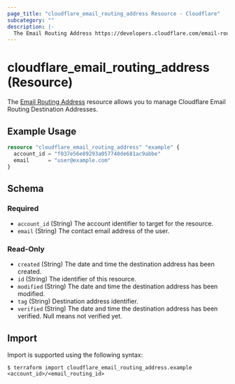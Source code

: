 ```yaml
---
page_title: "cloudflare_email_routing_address Resource - Cloudflare"
subcategory: ""
description: |-
  The Email Routing Address https://developers.cloudflare.com/email-routing/setup/email-routing-addresses/#destination-addresses resource allows you to manage Cloudflare Email Routing Destination Addresses.
---
```


# cloudflare_email_routing_address (Resource)

The [Email Routing Address](https://developers.cloudflare.com/email-routing/setup/email-routing-addresses/#destination-addresses) resource allows you to manage Cloudflare Email Routing Destination Addresses.

## Example Usage

```terraform
resource "cloudflare_email_routing_address" "example" {
  account_id = "f037e56e89293a057740de681ac9abbe"
  email      = "user@example.com"
}
```
<!-- schema generated by tfplugindocs -->
## Schema

### Required

- `account_id` (String) The account identifier to target for the resource.
- `email` (String) The contact email address of the user.

### Read-Only

- `created` (String) The date and time the destination address has been created.
- `id` (String) The identifier of this resource.
- `modified` (String) The date and time the destination address has been modified.
- `tag` (String) Destination address identifier.
- `verified` (String) The date and time the destination address has been verified. Null means not verified yet.

## Import

Import is supported using the following syntax:

```shell
$ terraform import cloudflare_email_routing_address.example <account_id>/<email_routing_id>
```
